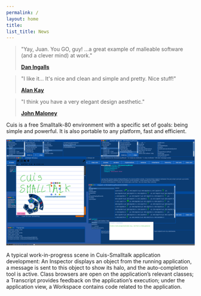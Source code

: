 ```yaml
---
permalink: /
layout: home
title: 
list_title: News
---
```


> "Yay, Juan. You GO, guy! ...a great example of malleable software (and a clever mind) at work."
>
> **<a href="https://en.wikipedia.org/wiki/Dan_Ingalls">Dan Ingalls</a>**

> "I like it... It's nice and clean and simple and pretty. Nice stuff!"
>
> **<a href="https://en.wikipedia.org/wiki/Alan_Kay">Alan Kay</a>**
 
> "I think you have a very elegant design aesthetic."
>
> **<a href="https://wiki.squeak.org/squeak/385">John Maloney</a>**


Cuis is a free Smalltalk-80 environment with a specific set of goals: being simple and powerful. It is also portable to any platform, fast and efficient.


<img src="./assets/imgs/ide.png"> 

<p class="legend">A typical work-in-progress scene in Cuis-Smalltalk
application development: An Inspector displays an object from the
running application, a message is sent to this object to show its
halo, and the auto-completion tool is active. Class browsers are open
on the application’s relevant classes; a Transcript provides feedback
on the application’s execution; under the application view, a
Workspace contains code related to the application.</p>
